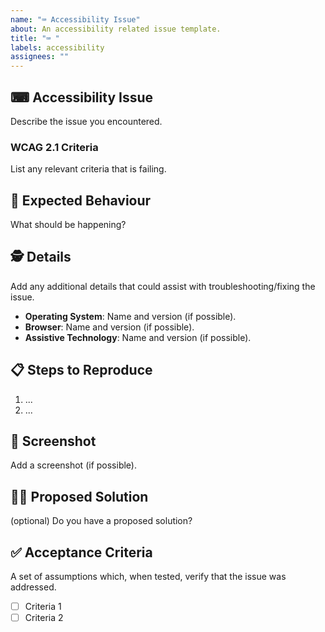 ```yaml
---
name: "⌨ Accessibility Issue"
about: An accessibility related issue template.
title: "⌨ "
labels: accessibility
assignees: ""
---
```


## ⌨ Accessibility Issue

Describe the issue you encountered.

### WCAG 2.1 Criteria

List any relevant criteria that is failing.

## 🦋 Expected Behaviour

What should be happening?

## 🕵️ Details

Add any additional details that could assist with troubleshooting/fixing the issue.

- **Operating System**: Name and version (if possible).
- **Browser**: Name and version (if possible).
- **Assistive Technology**: Name and version (if possible).

## 📋 Steps to Reproduce

1. ...
2. ...

## 📸 Screenshot

Add a screenshot (if possible).

## 🙋‍♀️ Proposed Solution

(optional) Do you have a proposed solution?

## ✅ Acceptance Criteria

A set of assumptions which, when tested, verify that the issue was addressed.

- [ ] Criteria 1
- [ ] Criteria 2
